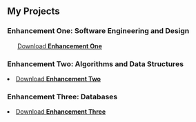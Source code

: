 ## My Projects

### Enhancement One: Software Engineering and Design

<ul class="downloads">
  <a href="https://1drv.ms/u/c/d03a055768b87148/ETTH5GbdUQlCo6aoWzUJx34BPRYS1yObPj1552wOS2Gw5g?e=YEb2DB"">Download <strong>Enhancement One</strong></a>
  </ul>

### Enhancement Two: Algorithms and Data Structures

<li><a href="https://1drv.ms/u/c/d03a055768b87148/EVSAbnoAt0dEkBPnb8SVwskB0CylYZnt-0G_UgGkWB1VTA?e=2vz6Jo">Download <strong>Enhancement Two</strong></a></li>
  </ul>

### Enhancement Three: Databases

  <li><a href="https://1drv.ms/u/c/d03a055768b87148/Eb-DarUShrBPqu7K1X8YipcBuQJB1kt8zdIt6OMIZCtXzA?e=v6mo60">Download <strong>Enhancement Three</strong></a></li>
  </ul>




